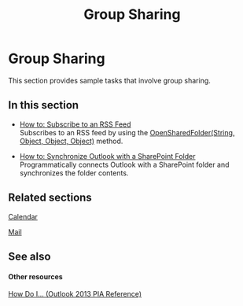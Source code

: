 ﻿---
title: Group Sharing
TOCTitle: Group Sharing
ms:assetid: ac13adbf-51ff-4ff8-ba27-1bd86501bd7f
ms:mtpsurl: https://msdn.microsoft.com/en-us/library/Ff424475(v=office.15)
ms:contentKeyID: 55119851
ms.date: 07/24/2014
mtps_version: v=office.15
---

# Group Sharing

This section provides sample tasks that involve group sharing.

## In this section

  - [How to: Subscribe to an RSS Feed](how-to-subscribe-to-an-rss-feed.md)  
    Subscribes to an RSS feed by using the [OpenSharedFolder(String, Object, Object, Object)](https://msdn.microsoft.com/en-us/library/bb610157\(v=office.15\)) method.

  - [How to: Synchronize Outlook with a SharePoint Folder](how-to-synchronize-outlook-with-a-sharepoint-folder.md)  
    Programmatically connects Outlook with a SharePoint folder and synchronizes the folder contents.

## Related sections

[Calendar](calendar.md)

[Mail](mail.md)

## See also

#### Other resources

[How Do I... (Outlook 2013 PIA Reference)](how-do-i-outlook-2013-pia-reference.md)

